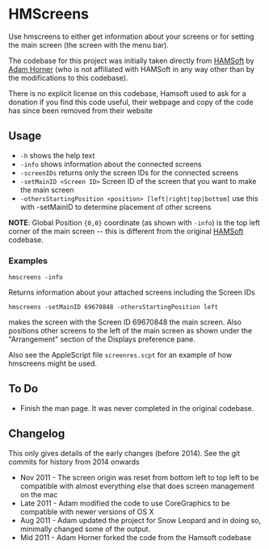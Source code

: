 # HMScreens

Use hmscreens to either get information about your screens or for setting the
main screen (the screen with the menu bar).

The codebase for this project was initially taken directly from [HAMSoft][HS] by
[Adam Horner][AH] (who is not affiliated with HAMSoft in any way other than by the
modifications to this codebase).

[HS]: http://www.hamsoftengineering.com/codeSharing/hmscreens/hmscreens.html
[AH]: mailto:software@adam.horner.uk

There is no explicit license on this codebase, Hamsoft used to ask for a donation
if you find this code useful, their webpage and copy of the code has since been
removed from their website

## Usage

- `-h` shows the help text
- `-info` shows information about the connected screens
- `-screenIDs` returns only the screen IDs for the connected screens
- `-setMainID <Screen ID>` Screen ID of the screen that you want to make the
  main screen
- `-othersStartingPosition <position> [left|right|top|bottom]` use this with
  -setMainID to determine placement of other screens

**NOTE**: Global Position `{0,0}` coordinate (as shown with `-info`) is the top
left corner of the main screen -- this is different from the original [HAMSoft][HS]
codebase.

### Examples

    hmscreens -info

Returns information about your attached screens including the Screen IDs

    hmscreens -setMainID 69670848 -othersStartingPosition left

makes the screen with the Screen ID 69670848 the main screen. Also positions
other screens to the left of the main screen as shown under the "Arrangement"
section of the Displays preference pane.

Also see the AppleScript file `screenres.scpt` for an example of how hmscreens
might be used.

## To Do

- Finish the man page. It was never completed in the original codebase.

## Changelog

This only gives details of the early changes (before 2014). See the git commits
for history from 2014 onwards

- Nov 2011 - The screen origin was reset from bottom left to top left to be
  compatible with almost everything else that does screen management on the mac
- Late 2011 - Adam modified the code to use CoreGraphics to be compatible with
  newer versions of OS X
- Aug 2011 - Adam updated the project for Snow Leopard and in doing so,
  minimally changed some of the output.
- Mid 2011 - Adam Horner forked the code from the Hamsoft codebase
